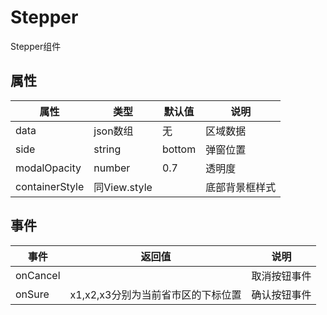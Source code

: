 # Stepper
Stepper组件

## 属性
| 属性 | 类型 | 默认值 | 说明 |
|---|---|---|---|
|data|json数组|无|区域数据|
|side|string|bottom|弹窗位置|
|modalOpacity|number|0.7|透明度|
| containerStyle | 同View.style |  | 底部背景框样式


## 事件
| 事件 | 返回值 | 说明 |
|---|---|---|
| onCancel |  | 取消按钮事件
| onSure | x1,x2,x3分别为当前省市区的下标位置 | 确认按钮事件

